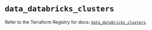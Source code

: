 # `data_databricks_clusters`

Refer to the Terraform Registry for docs: [`data_databricks_clusters`](https://registry.terraform.io/providers/databricks/databricks/1.86.0/docs/data-sources/clusters).
